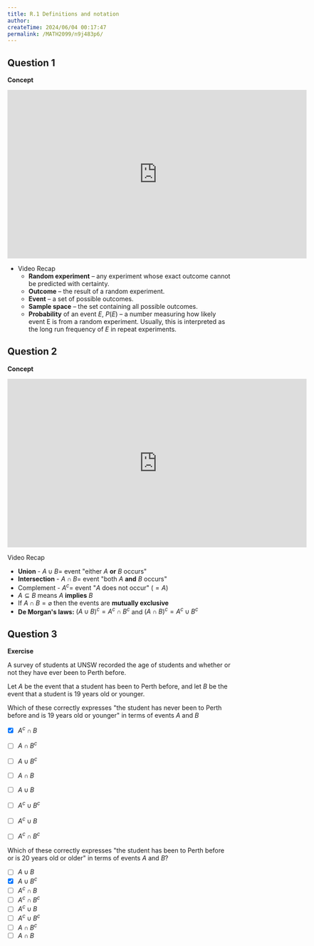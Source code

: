 ```yaml
---
title: R.1 Definitions and notation
author:
createTime: 2024/06/04 00:17:47
permalink: /MATH2099/n9j483p6/
---
```


## Question 1

<div class="how_qb">

**Concept**

<iframe width="672" height="378" src="https://www.youtube.com/embed/3tS79-DUSq8" title="LR 1 Basic Definition" frameborder="0" allow="accelerometer; autoplay; clipboard-write; encrypted-media; gyroscope; picture-in-picture; web-share" referrerpolicy="strict-origin-when-cross-origin" allowfullscreen></iframe>

- Video Recap
  - **Random experiment** – any experiment whose exact outcome cannot be predicted with certainty.
  - **Outcome** – the result of a random experiment.
  - **Event** – a set of possible outcomes.
  - **Sample space** – the set containing all possible outcomes.
  - **Probability** of an event $E$, $P(E)$ – a number measuring how likely event E is from a random experiment. Usually, this is interpreted as the long run frequency of $E$ in repeat experiments.

</div>


## Question 2

<div class="how_qb">

**Concept**

<iframe width="672" height="378" src="https://www.youtube.com/embed/eyrMAjXSG0Y" title="LR 2 Set Notation" frameborder="0" allow="accelerometer; autoplay; clipboard-write; encrypted-media; gyroscope; picture-in-picture; web-share" referrerpolicy="strict-origin-when-cross-origin" allowfullscreen></iframe>

Video Recap

- **Union** - $A \cup B =$ event "either $A$ **or** $B$ occurs"
- **Intersection** - $A \cap B =$ event "both $A$ **and** $B$ occurs"
- Complement - $A^c =$ event "$A$ does not occur" ($=A$)
- $A \subseteq B$ means $A$ **implies** $B$
- If $A \cap B = \varnothing$ then the events are **mutually exclusive**
- **De Morgan's laws:** $(A \cup B)^c = A^c \cap B^c$ and  $(A \cap B)^c = A^c \cup B^c$

</div>

## Question 3

<div class="how_qb">

**Exercise**

A survey of students at UNSW recorded the age of students and whether or not they have ever been to Perth before.

Let $A$ be the event that a student has been to Perth before, and let $B$ be the event that a student is 19 years old or younger.

 

Which of these correctly expresses "the student has never been to Perth before and is 19 years old or younger" in terms of events $A$ and $B$

 - [x] $A^c \cap B$
 - [ ] $A \cap B^c$
 - [ ] $A \cup B^c$
 - [ ] $A \cap B$
 - [ ] $A \cup B$
 - [ ] $A^c \cup B^c$
 - [ ] $A^c \cup B$
 - [ ] $A^c \cap B^c$


Which of these correctly expresses "the student has been to Perth before or is 20 years old or older" in terms of events  $A$ and  $B$?

 - [ ] $A \cup B$
 - [x] $A \cup B^c$
 - [ ] $A^c \cap B$
 - [ ] $A^c \cap B^c$
 - [ ] $A^c \cup B$
 - [ ] $A^c \cup B^c$
 - [ ] $A \cap B^c$
 - [ ] $A \cap B$

</div>